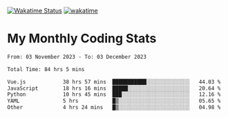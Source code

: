 [![Wakatime Status](https://github.com/noopurphalak/noopurphalak/workflows/wakatime-status-update/badge.svg)](https://github.com/noopurphalak/noopurphalak/actions/workflows/main.yml)
[![wakatime](https://wakatime.com/badge/user/80ace140-ef40-4fdd-b8ed-f3be3d2e1aea.svg)](https://wakatime.com/@80ace140-ef40-4fdd-b8ed-f3be3d2e1aea)

# My Monthly Coding Stats

<!--START_SECTION:waka-->

```txt
From: 03 November 2023 - To: 03 December 2023

Total Time: 84 hrs 5 mins

Vue.js            38 hrs 57 mins  ███████████░░░░░░░░░░░░░░   44.03 %
JavaScript        18 hrs 16 mins  █████░░░░░░░░░░░░░░░░░░░░   20.64 %
Python            10 hrs 45 mins  ███░░░░░░░░░░░░░░░░░░░░░░   12.16 %
YAML              5 hrs           █▒░░░░░░░░░░░░░░░░░░░░░░░   05.65 %
Other             4 hrs 24 mins   █▒░░░░░░░░░░░░░░░░░░░░░░░   04.98 %
```

<!--END_SECTION:waka-->
